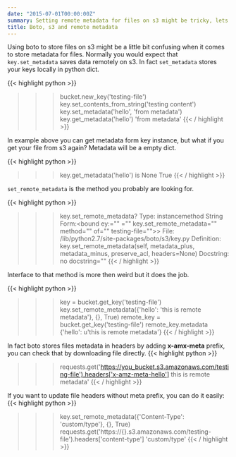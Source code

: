 ```yaml
---
date: "2015-07-01T00:00:00Z"
summary: Setting remote metadata for files on s3 might be tricky, lets take a peek
title: Boto, s3 and remote metadata
---
```


Using boto to store files on s3 might be a little bit confusing when it comes to store metadata for files. Normally you would expect that ``key.set_metadata`` saves data remotely on s3. In fact ``set_metadata`` stores your keys locally in python dict.

{{< highlight python >}}
>>> bucket.new_key('testing-file')
>>> key.set_contents_from_string('testing content')
>>> key.set_metadata('hello', 'from metadata')
>>> key.get_metadata('hello')
>>> 'from metadata'
{{< / highlight >}}

In example above you can get metadata form key instance, but what if you get your file from s3 again? Metadata will be a empty dict.

{{< highlight python >}}
>>> key.get_metadata('hello') is None
>>> True
{{< / highlight >}}

``set_remote_metadata`` is the method you probably are looking for.

{{< highlight python >}}
>>> key.set_remote_metadata?
Type:       instancemethod
String Form:<bound ey:="" ="" key.set_remote_metadata="" method="" of="" testing-file="">&gt;
File:       /lib/python2.7/site-packages/boto/s3/key.py
Definition: key.set_remote_metadata(self, metadata_plus, metadata_minus, preserve_acl, headers=None)
Docstring:  no docstring=""
{{< / highlight >}}

Interface to that method is more then weird but it does the job.

{{< highlight python >}}
>>> key = bucket.get_key('testing-file')
>>> key.set_remote_metadata({'hello': 'this is remote metadata'}, {}, True)
>>> remote_key = bucket.get_key('testing-file')
>>> remote_key.metadata
>>> {'hello': u'this is remote metadata'}
{{< / highlight >}}

In fact boto stores files metadata in headers by adding <b>x-amx-meta</b> prefix, you can check that by downloading file directly.
{{< highlight python >}}
>>> requests.get('https://you_bucket.s3.amazonaws.com/testing-file').headers['x-amz-meta-hello']
>>> this is remote metadata'
{{< / highlight >}}

If you want to update file headers without meta prefix, you can do it easily:
{{< highlight python >}}
>>> key.set_remote_metadata({'Content-Type': 'custom/type'}, {}, True)
>>> requests.get('https://{}.s3.amazonaws.com/testing-file').headers['content-type']
>>> 'custom/type'
{{< / highlight >}}
